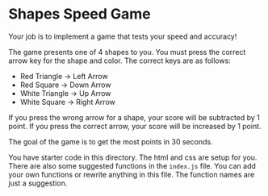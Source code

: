 # Shapes Speed Game

Your job is to implement a game that tests your speed and accuracy!

The game presents one of 4 shapes to you.  You must press the correct arrow key for the shape and color.  The correct keys are as follows:

* Red Triangle -> Left Arrow
* Red Square -> Down Arrow
* White Triangle -> Up Arrow
* White Square -> Right Arrow

If you press the wrong arrow for a shape, your score will be subtracted by 1 point.  If you press the correct arrow, your score will be increased by 1 point.

The goal of the game is to get the most points in 30 seconds.

You have starter code in this directory.  The html and css are setup for you.  There are also some suggested functions in the `index.js` file.  You can add your own functions or rewrite anything in this file.  The function names are just a suggestion.
